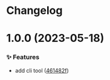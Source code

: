 # Changelog

# 1.0.0 (2023-05-18)

### ✨ Features

- add cli tool ([461482f](https://github.com/canisminor1990/sd-webui-cover-minifier/commit/461482f))

